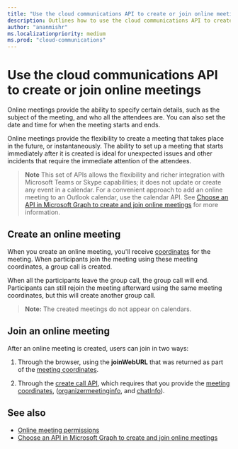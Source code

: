 ```yaml
---
title: "Use the cloud communications API to create or join online meetings"
description: Outlines how to use the cloud communications API to create or join online meetings, with links to additional resources.
author: "ananmishr"
ms.localizationpriority: medium
ms.prod: "cloud-communications"
---
```


# Use the cloud communications API to create or join online meetings

Online meetings provide the ability to specify certain details, such as the subject of the meeting, and who all the attendees are. You can also set the date and time for when the meeting starts and ends.

Online meetings provide the flexibility to create a meeting that takes place in the future, or instantaneously. The ability to set up a meeting that starts immediately after it is created is ideal for unexpected issues and other incidents that require the immediate attention of the attendees.

> **Note** This set of APIs allows the flexibility and richer integration with Microsoft Teams or Skype capabilities; it does not update or create any event in a calendar. For a convenient approach to add an online meeting to an Outlook calendar, use the calendar API. See [Choose an API in Microsoft Graph to create and join online meetings](choose-online-meeting-api.md) for more information.

## Create an online meeting

When you create an online meeting, you'll receive [coordinates](/graph/api/resources/onlinemeeting) for the meeting. When participants join the meeting using these meeting coordinates, a group call is created.

When all the participants leave the group call, the group call will end. Participants can still rejoin the meeting afterward using the same meeting coordinates, but this will create another group call.

>**Note:** The created meetings do not appear on calendars.

## Join an online meeting
After an online meeting is created, users can join in two ways:

1. Through the browser, using the **joinWebURL** that was returned as part of the [meeting coordinates](/graph/api/resources/onlinemeeting).

2. Through the [create call API](/graph/api/application-post-calls#example-5-join-scheduled-meeting-with-service-hosted-media), which requires that you provide the [meeting coordinates](/graph/api/resources/onlinemeeting), ([organizermeetinginfo](/graph/api/resources/organizermeetinginfo), and [chatInfo](/graph/api/resources/chatinfo)).

## See also

- [Online meeting permissions](./permissions-reference.md#online-meetings-permissions)
- [Choose an API in Microsoft Graph to create and join online meetings](choose-online-meeting-api.md)
